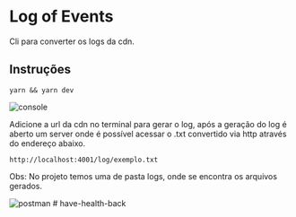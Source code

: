 # Log of Events

Cli para converter os logs da cdn.

## Instruções

```
yarn && yarn dev
```

<img src="./public/console.png" alt="console">

Adicione a url da cdn no terminal para gerar o log, após a geração do log é aberto um server onde é possível acessar o .txt convertido via http através do endereço abaixo.

```
http://localhost:4001/log/exemplo.txt
```

Obs: No projeto temos uma de pasta logs, onde se encontra os arquivos gerados.

<img src="./public/postman.png" alt="postman">
# have-health-back
